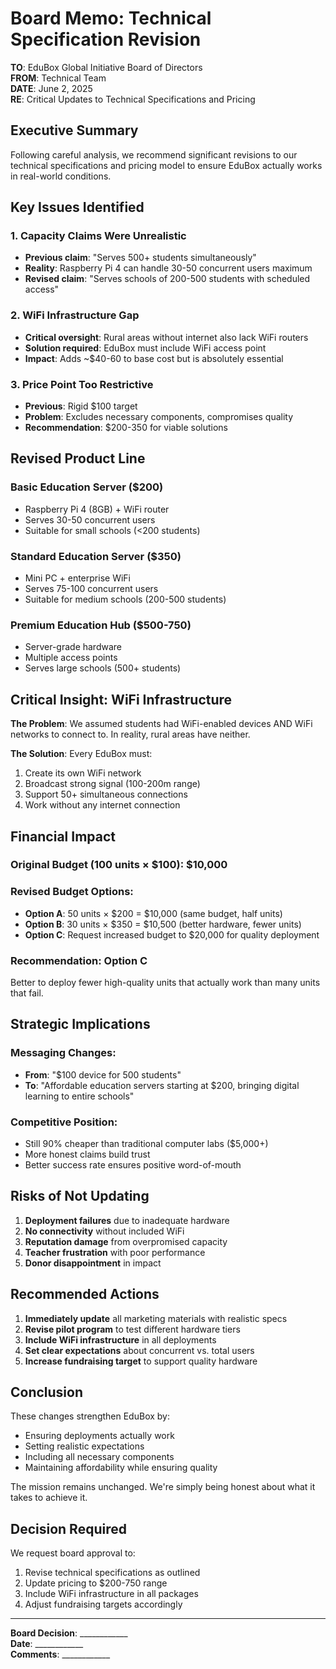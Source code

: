 # Board Memo: Technical Specification Revision

**TO**: EduBox Global Initiative Board of Directors  
**FROM**: Technical Team  
**DATE**: June 2, 2025  
**RE**: Critical Updates to Technical Specifications and Pricing

## Executive Summary

Following careful analysis, we recommend significant revisions to our technical specifications and pricing model to ensure EduBox actually works in real-world conditions.

## Key Issues Identified

### 1. Capacity Claims Were Unrealistic
- **Previous claim**: "Serves 500+ students simultaneously"
- **Reality**: Raspberry Pi 4 can handle 30-50 concurrent users maximum
- **Revised claim**: "Serves schools of 200-500 students with scheduled access"

### 2. WiFi Infrastructure Gap
- **Critical oversight**: Rural areas without internet also lack WiFi routers
- **Solution required**: EduBox must include WiFi access point
- **Impact**: Adds ~$40-60 to base cost but is absolutely essential

### 3. Price Point Too Restrictive
- **Previous**: Rigid $100 target
- **Problem**: Excludes necessary components, compromises quality
- **Recommendation**: $200-350 for viable solutions

## Revised Product Line

### Basic Education Server ($200)
- Raspberry Pi 4 (8GB) + WiFi router
- Serves 30-50 concurrent users
- Suitable for small schools (<200 students)

### Standard Education Server ($350)
- Mini PC + enterprise WiFi
- Serves 75-100 concurrent users  
- Suitable for medium schools (200-500 students)

### Premium Education Hub ($500-750)
- Server-grade hardware
- Multiple access points
- Serves large schools (500+ students)

## Critical Insight: WiFi Infrastructure

**The Problem**: We assumed students had WiFi-enabled devices AND WiFi networks to connect to. In reality, rural areas have neither.

**The Solution**: Every EduBox must:
1. Create its own WiFi network
2. Broadcast strong signal (100-200m range)
3. Support 50+ simultaneous connections
4. Work without any internet connection

## Financial Impact

### Original Budget (100 units × $100): $10,000

### Revised Budget Options:
- **Option A**: 50 units × $200 = $10,000 (same budget, half units)
- **Option B**: 30 units × $350 = $10,500 (better hardware, fewer units)
- **Option C**: Request increased budget to $20,000 for quality deployment

### Recommendation: Option C
Better to deploy fewer high-quality units that actually work than many units that fail.

## Strategic Implications

### Messaging Changes:
- **From**: "$100 device for 500 students"
- **To**: "Affordable education servers starting at $200, bringing digital learning to entire schools"

### Competitive Position:
- Still 90% cheaper than traditional computer labs ($5,000+)
- More honest claims build trust
- Better success rate ensures positive word-of-mouth

## Risks of Not Updating

1. **Deployment failures** due to inadequate hardware
2. **No connectivity** without included WiFi
3. **Reputation damage** from overpromised capacity
4. **Teacher frustration** with poor performance
5. **Donor disappointment** in impact

## Recommended Actions

1. **Immediately update** all marketing materials with realistic specs
2. **Revise pilot program** to test different hardware tiers
3. **Include WiFi infrastructure** in all deployments
4. **Set clear expectations** about concurrent vs. total users
5. **Increase fundraising target** to support quality hardware

## Conclusion

These changes strengthen EduBox by:
- Ensuring deployments actually work
- Setting realistic expectations
- Including all necessary components
- Maintaining affordability while ensuring quality

The mission remains unchanged. We're simply being honest about what it takes to achieve it.

## Decision Required

We request board approval to:
1. Revise technical specifications as outlined
2. Update pricing to $200-750 range
3. Include WiFi infrastructure in all packages
4. Adjust fundraising targets accordingly

---

**Board Decision**: ____________  
**Date**: ____________  
**Comments**: ____________
